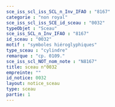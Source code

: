 ```yaml
---
sce_iss_scl_iss_SCL_n_Inv_IFAO : "8167"
categorie : "non royal"
sce_iss_scl_iss_SCE_id_sceau : "0032"
typeObjet : "Sceau"
sce_iss_SCL_n_Inv_IFAO : "8167"
id_sceau : "0032"
motif : "symboles hiéroglyphiques"
type_sceau : "cylindre"
remarque : "cp. 0109."
sce_iss_scl_NOT_nom_note : "N8167"
title: sceau n°0032
empreinte: ""
id_notice: 0032
layout: notice_sceau
type: sceau
partie: 1
---
```

